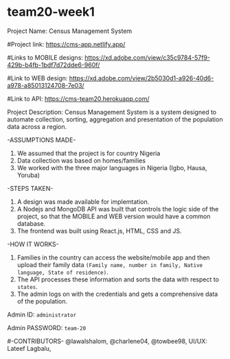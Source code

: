 # team20-week1
Project Name:
Census Management System


#Project link:
https://cms-app.netlify.app/

#Links to MOBILE designs:
 https://xd.adobe.com/view/c35c9784-57f9-429b-b4fb-1bdf7d72dde6-960f/

#Link to WEB design:
 https://xd.adobe.com/view/2b5030d1-a926-40d6-a978-a85013124708-7e03/

#Link to API:
https://cms-team20.herokuapp.com/



Project Description:
Census Management System is a system designed to automate collection, sorting, aggregation and presentation of the population data across a region.

-ASSUMPTIONS MADE-
1. We assumed that the project is for country Nigeria
2. Data collection was based on homes/families
3. We worked with the three major languages in Nigeria (Igbo, Hausa, Yoruba)

-STEPS TAKEN-
1. A design was made available for implemtation.
2. A Nodejs and MongoDB API was built that controls the logic side of the project, so that the MOBILE and WEB version would have a common database.
3. The frontend was built using React.js, HTML, CSS and JS.


-HOW IT WORKS-
1. Families in the country can access the website/mobile app and then upload their family data `(Family name, number in family, Native language, State of residence)`.
2. The API processes these information and sorts the data with respect to `states`. 
3. The admin logs on with the credentials and gets a comprehensive data of the population. 

Admin ID: `administrator`

Admin PASSWORD: `team-20`




#-CONTRIBUTORS-
@lawalshalom,
@charlene04,
@towbee98,
UI/UX: Lateef Lagbalu,




